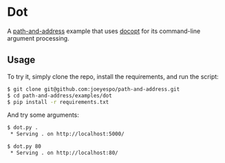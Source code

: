 Dot
===

A [path-and-address][repo] example that uses [docopt][] for its
command-line argument processing.


Usage
-----

To try it, simply clone the repo, install the requirements, and run the script:

```bash
$ git clone git@github.com:joeyespo/path-and-address.git
$ cd path-and-address/examples/dot
$ pip install -r requirements.txt
```

And try some arguments:

```bash
$ dot.py .
 * Serving . on http://localhost:5000/

$ dot.py 80
 * Serving . on http://localhost:80/
```

[repo]: https://github.com/joeyespo/path-and-address
[docopt]: http://docopt.org
[localhost]: http://localhost:5000/
